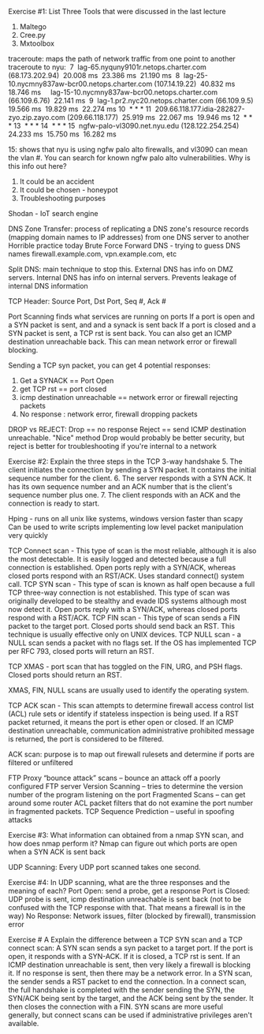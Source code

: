 Exercise #1: List Three Tools that were discussed in the last lecture
1. Maltego
2. Cree.py
3. Mxtoolbox


traceroute: maps the path of network traffic from one point to another
traceroute to nyu:
 7  lag-65.nyquny9101r.netops.charter.com (68.173.202.94)  20.008 ms  23.386 ms  21.190 ms
 8  lag-25-10.nycmny837aw-bcr00.netops.charter.com (107.14.19.22)  40.832 ms  18.746 ms
    lag-15-10.nycmny837aw-bcr00.netops.charter.com (66.109.6.76)  22.141 ms
 9  lag-1.pr2.nyc20.netops.charter.com (66.109.9.5)  19.566 ms  19.829 ms  22.274 ms
10  * * *
11  209.66.118.177.idia-282827-zyo.zip.zayo.com (209.66.118.177)  25.919 ms  22.067 ms  19.946 ms
12  * * *
13  * * *
14  * * *
15  ngfw-palo-vl3090.net.nyu.edu (128.122.254.254)  24.233 ms  15.750 ms  16.282 ms

15: shows that nyu is using ngfw palo alto firewalls, and vl3090 can mean the vlan #. 
You can search for known ngfw palo alto vulnerabilities. 
Why is this info out here?
1. It could be an accident
2. It could be chosen - honeypot
3. Troubleshooting purposes

Shodan - IoT search engine

DNS Zone Transfer: process of replicating a DNS zone's resource records (mapping domain names to IP addresses) from one DNS server to another
	Horrible practice today
Brute Force Forward DNS - trying to guess DNS names
	firewall.example.com, vpn.example.com, etc

Split DNS: main technique to stop this. External DNS has info on DMZ servers. Internal DNS has info on internal servers. Prevents leakage of internal DNS information

TCP Header: Source Port, Dst Port, Seq #, Ack #

Port Scanning finds what services are running on ports
If a port is open and a SYN packet is sent, and and a synack is sent back
If a port is closed and a SYN packet is sent, a TCP rst is sent back. You can also get an ICMP destination unreachable back. This can mean network error or firewall blocking. 

Sending a TCP syn packet, you can get 4 potential responses:
1. Get a SYNACK == Port Open
2. get TCP rst == port closed
3. icmp destination unreachable == network error or firewall rejecting packets
4. No response : network error, firewall dropping packets

DROP vs REJECT:
Drop == no response
Reject == send ICMP destination unreachable. "Nice" method
Drop would probably be better security, but reject is better for troubleshooting if you're internal to a network

Exercise #2:
Explain the three steps in the TCP 3-way handshake
5. The client initiates the connection by sending a SYN packet. It contains the initial sequence number for the client.
6. The server responds with a SYN ACK. It has its own sequence number and an ACK number that is the client's sequence number plus one.
7. The client responds with an ACK and the connection is ready to start.

Hping - runs on all unix like systems, windows version
faster than scapy
Can be used to write scripts implementing low level packet manipulation very quickly


TCP Connect scan - This type of scan is the most reliable, although it is also the most detectable. It is easily logged and detected because a full connection is established. Open ports reply with a SYN/ACK, whereas closed ports respond with an RST/ACK. Uses standard connect() system call.
TCP SYN scan - This type of scan is known as half open because a full TCP three-way connection is not established. This type of scan was originally developed to be stealthy and evade IDS systems although most now detect it. Open ports reply with a SYN/ACK, whereas closed ports respond with a RST/ACK.
TCP FIN scan - This type of scan sends a FIN packet to the target port. Closed ports should send back an RST. This technique is usually effective only on UNIX devices.
TCP NULL scan - a NULL scan sends a packet with no flags set. If the OS has implemented TCP per RFC 793, closed ports will return an RST.

TCP XMAS - port scan that has toggled on the FIN, URG, and PSH flags. Closed ports should return an RST.

XMAS, FIN, NULL scans are usually used to identify the operating system.

TCP ACK scan - This scan attempts to determine firewall access control list (ACL) rule sets or identify if stateless inspection is being used. If a RST packet returned, it means the port is ether open or closed. If an ICMP destination unreachable, communication administrative prohibited message is returned, the port is considered to be filtered.

ACK scan: purpose is to map out firewall rulesets and determine if ports are filtered or unfiltered

FTP Proxy “bounce attack” scans – bounce an attack off a poorly configured FTP server
Version Scanning – tries to determine the version number of the program listening on the port
Fragmented Scans – can get around some router ACL packet filters that do not examine the port number in fragmented packets.
TCP Sequence Prediction – useful in spoofing attacks

Exercise #3:
What information can obtained from a nmap SYN scan, and how does nmap perform it?
Nmap can figure out which ports are open when a SYN ACK is sent back


UDP Scanning: 
Every UDP port scanned takes one second. 

Exercise #4:
In UDP scanning, what are the three responses and the meaning of each?
Port Open: send a probe, get a response
Port is Closed: UDP probe is sent, icmp destination unreachable is sent back (not to be confused with the TCP response with that. That means a firewall is in the way)
No Response: Network issues, filter (blocked by firewall), transmission error

Exercise # A
Explain the difference between a TCP SYN scan and a TCP connect scan:
A SYN scan sends a syn packet to a target port. If the port is open, it responds with a SYN-ACK. If it is closed, a TCP rst is sent. If an ICMP destination unreachable is sent, then very likely a firewall is blocking it. If no response is sent, then there may be a network error.  In a SYN scan, the sender sends a RST packet to end the connection.
In a connect scan, the full handshake is completed with the sender sending the SYN, the SYN/ACK being sent by the target, and the ACK being sent by the sender. It then closes the connection with a FIN.
SYN scans are more useful generally, but connect scans can be used if administrative privileges aren't available. 
